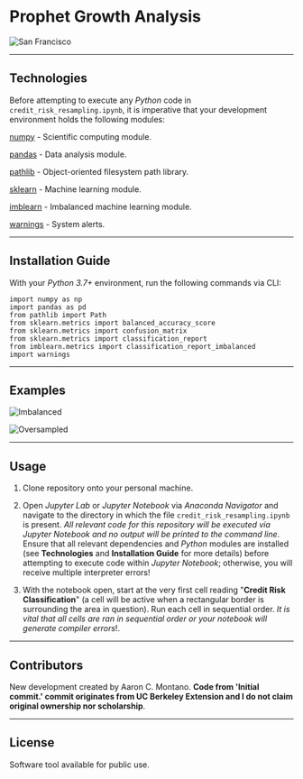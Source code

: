 # Prophet Growth Analysis

![San Francisco](./Images/credit.jpeg)

---

## Technologies


Before attempting to execute any _Python_ code in `credit_risk_resampling.ipynb`, it is imperative that your development environment holds the following modules:

[numpy](https://numpy.org/) - Scientific computing module.

[pandas](https://pandas.pydata.org/pandas-docs/stable/) - Data analysis module.

[pathlib](https://docs.python.org/3/library/pathlib.html) - Object-oriented filesystem path library.

[sklearn](https://sklearn.org/) - Machine learning module.

[imblearn](https://pypi.org/project/imblearn/) - Imbalanced machine learning module. 

[warnings](https://docs.python.org/3/library/warnings.html) - System alerts. 

---

## Installation Guide

With your _Python 3.7+_ environment, run the following commands via CLI:

```
import numpy as np
import pandas as pd
from pathlib import Path
from sklearn.metrics import balanced_accuracy_score
from sklearn.metrics import confusion_matrix
from sklearn.metrics import classification_report
from imblearn.metrics import classification_report_imbalanced
import warnings
```

---

## Examples

![Imbalanced](./Images/example_1.png)

![Oversampled](./Images/example_2.png)

---

## Usage

1. Clone repository onto your personal machine. 

2. Open _Jupyter Lab_ or _Jupyter Notebook_ via _Anaconda Navigator_ and navigate to the directory in which the file `credit_risk_resampling.ipynb` is present. _All relevant code for this repository will be executed via Jupyter Notebook and no output will be printed to the command line_. Ensure that all relevant dependencies and _Python_ modules are installed (see __Technologies__ and __Installation Guide__ for more details) before attempting to execute code within _Jupyter Notebook_; otherwise, you will receive multiple interpreter errors! 

3. With the notebook open, start at the very first cell reading "__Credit Risk Classification__" (a cell will be active when a rectangular border is surrounding the area in question). Run each cell in sequential order. _It is vital that all cells are ran in sequential order or your notebook will generate compiler errors_!. 

---

## Contributors

New development created by Aaron C. Montano. **Code from 'Initial commit.' commit originates from UC Berkeley Extension and I do not claim original ownership nor scholarship**.

---

## License

Software tool available for public use. 
